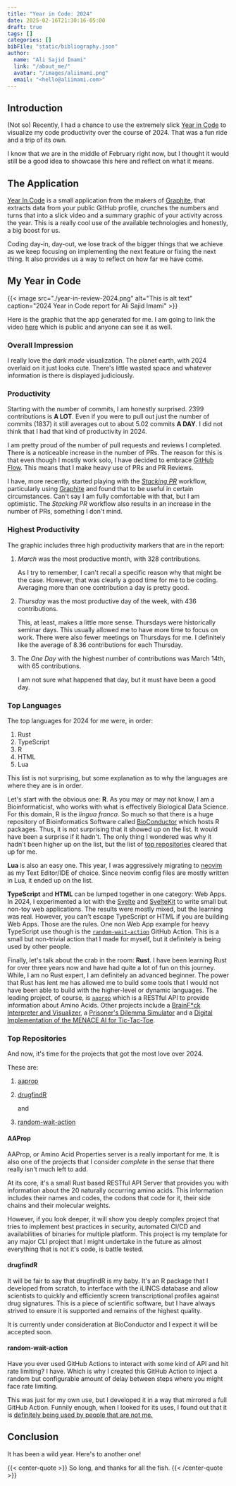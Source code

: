 ```yaml
---
title: "Year in Code: 2024"
date: 2025-02-16T21:30:16-05:00
draft: true
tags: []
categories: []
bibFile: "static/bibliography.json"
author:
  name: "Ali Sajid Imami"
  link: "/about_me/"
  avatar: "/images/aliimami.png"
  email: "<hello@aliimami.com>"
---
```


## Introduction

(Not so) Recently, I had a chance to use the extremely slick [Year in Code](https://year-in-code.com)
to visualize my code productivity over the course of 2024. That was a fun ride
and a trip of its own.

I know that we are in the middle of February right now, but I thought it would
still be a good idea to showcase this here and reflect on what it means.

## The Application

[Year In Code](https://year-in-code.com) is a small application from the makers of
[Graphite](https://graphite.dev), that extracts data from your public GitHub
profile, crunches the numbers and turns that into a slick video and a summary graphic
of your activity across the year. This is a really cool use of the available technologies
and honestly, a big boost for us.

Coding day-in, day-out, we lose track of the bigger things that we achieve as we
keep focusing on implementing the next feature or fixing the next thing. It also
provides us a way to reflect on how far we have come.

## My Year in Code

{{< image src="./year-in-review-2024.png" alt="This is alt text" caption="2024 Year in Code report for Ali Sajid Imami" >}}

Here is the graphic that the app generated for me.
I am going to link the video [here](https://year-in-code.com/user/AliSajid)
which is public and anyone can see it as well.

### Overall Impression

I really love the _dark mode_ visualization. The planet earth, with 2024
overlaid on it just looks cute. There's little wasted space and whatever information
is there is displayed judiciously.

### Productivity

Starting with the number of commits, I am honestly surprised. $2399$ contributions
is __A LOT__. Even if you were to pull out just the number of commits ($1837$)
it still averages out to about $5.02$ commits __A DAY__. I did not think that
I had that kind of productivity in 2024.

<!-- vale write-good.ThereIs = NO -->
I am pretty proud of the number of pull requests and reviews I completed.
There is a noticeable increase in the number of PRs. The reason for this is
that even though I mostly work solo, I have decided to embrace [GitHub Flow](https://docs.github.com/en/get-started/using-github/github-flow).
This means that I make heavy use of PRs and PR Reviews.
<!-- vale write-good.ThereIs = YES -->

I have, more recently, started playing with the [_Stacking PR_](https://www.stacking.dev/) workflow, particularly
using [Graphite](https://graphite.dev) and found that to be useful in certain circumstances. Can't say I am
fully comfortable with that, but I am optimistic. The _Stacking PR_ workflow also results
in an increase in the number of PRs, something I don't mind.

### Highest Productivity

The graphic includes three high productivity markers that are in the report:

1. _March_ was the most productive month, with 328 contributions.

    As I try to remember, I can't recall a specific reason why that might be the
    case. However, that was clearly a good time for me to be coding. Averaging
    more than one contribution a day is pretty good.

1. _Thursday_ was the most productive day of the week, with 436 contributions.

    This, at least, makes a little more sense. Thursdays were historically seminar
    days. This usually allowed me to have more time to focus on work. There were
    also fewer meetings on Thursdays for me. I definitely like the average of $8.36$
    contributions for each Thursday.

1. The _One Day_ with the highest number of contributions was March 14th, with
65 contributions.

    I am not sure what happened that day, but it must have been a good day.

### Top Languages

The top languages for 2024 for me were, in order:

1. Rust
1. TypeScript
1. R
1. HTML
1. Lua


This list is not surprising, but some explanation as to why the languages are
where they are is in order.

Let's start with the obvious one: __R__. As you may or may not know, I am a
Bioinformaticist, who works with what is effectively Biological Data Science.
For this domain, R is the _lingua franca_. So much so that there is a huge repository
of Bioinformatics Software called [BioConductor](https://bioconductor.org) which
hosts R packages. Thus, it is not surprising that it showed up on the list.
It would have been a surprise if it hadn't. The only thing I wondered was why
it hadn't been higher up on the list, but the list of [top repositories](#top-repositories)
cleared that up for me.

__Lua__ is also an easy one. This year, I was aggressively migrating to [neovim](https://neovim.io/)
as my Text Editor/IDE of choice. Since neovim config files are mostly written in
Lua, it ended up on the list.

__TypeScript__ and __HTML__ can be lumped together in one category: Web Apps.
In 2024, I experimented a lot with the [Svelte](https://svelte.dev) and [SvelteKit](https://svelte.dev/docs/kit/introduction)
to write small but non-toy web applications. The results were mostly mixed, but the
learning was real. However, you can't escape TypeScript or HTML if you are building
Web Apps. Those are the rules. One non Web App example for heavy TypeScript use
though is the [`random-wait-action`](https://github.com/AliSajid/random-wait-action)
GitHub Action. This is a small but non-trivial action that I made for myself,
but it definitely is being used by other people.

Finally, let's talk about the crab in the room: __Rust__. I have been learning
Rust for over three years now and have had quite a lot of fun on this journey.
While, I am no Rust expert, I am definitely an advanced beginner. The power that
Rust has lent me has allowed me to build some tools that I would not have been able
to build with the higher-level or dynamic languages. The leading project, of course,
is [`aaprop`](https://github.com/AliSajid/aaprop) which is a RESTful API to
provide information about Amino Acids. Other projects include a [BrainF*ck Interpreter and Visualizer](https://github.com/AliSajid/brainfoamkit),
a [Prisoner's Dilemma Simulator](https://github.com/AliSajid/dilemma-tactix)
and a [Digital Implementation of the MENACE AI for Tic-Tac-Toe](https://github.com/AliSajid/tictacrustle).

### Top Repositories

And now, it's time for the projects that got the most love over 2024.

These are:

1. [aaprop](https://github.com/AliSajid/aaprop)
1. [drugfindR](https://github.com/CogDisResLab/drugfindR)

    and
1. [random-wait-action](https://github.com/AliSajid/random-wait-action)


#### AAProp

AAProp, or Amino Acid Properties server is a really important for me. It is also
one of the projects that I consider _complete_ in the sense that there really isn't
much left to add.

At its core, it's a small Rust based RESTful API Server that provides you with
information about the 20 naturally occurring amino acids. This information includes
their names and codes, the codons that code for it, their side chains and their
molecular weights.

However, if you look deeper, it will show you deeply complex project that tries
to implement best practices in security, automated CI/CD and availabilities of binaries
for multiple platform. This project is my template for any major CLI project that I
might undertake in the future as almost everything that is not it's code, is
battle tested.


#### drugfindR

It will be fair to say that drugfindR is my baby. It's an R package that I developed
from scratch, to interface with the iLINCS database and allow scientists to quickly
and efficiently screen transcriptional profiles against drug signatures. This is
a piece of scientific software, but I have always strived to ensure it is supported
and remains of the highest quality.

It is currently under consideration at BioConductor and I expect it will be
accepted soon.

#### random-wait-action

Have you ever used GitHub Actions to interact with some kind of API and hit
rate limiting? I have. Which is why I created this GitHub Action to inject
a random but configurable amount of delay between steps where you might face
rate limiting.

This was just for my own use, but I developed it in a way that mirrored a full
GitHub Action. Funnily enough, when I looked for its uses, I found out that
it is [definitely being used by people that are not me.](https://github.com/search?q=AliSajid%2Frandom-wait-action+path%3A.github%2Fworkflows%2F+language%3AYAML&type=Code&s=indexed&o=desc)


## Conclusion

It has been a wild year. Here's to another one!


{{< center-quote >}}
So long, and thanks for all the fish.
{{< /center-quote >}}
